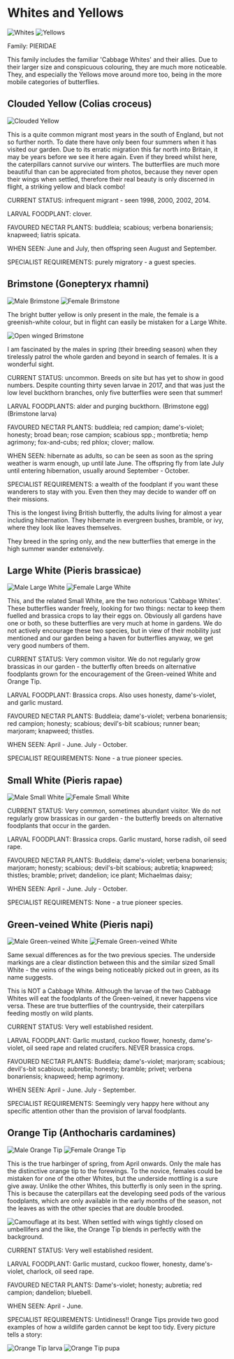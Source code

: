 Whites and Yellows
==================

![Whites](/asset/photo/Whites.jpg) ![Yellows](/asset/photo/Yellows.jpg)

Family: PIERIDAE

This family includes the familiar 'Cabbage Whites' and their allies. Due to their larger size and conspicuous colouring, they are much more noticeable. They, and especially the Yellows move around more too, being in the more mobile categories of butterflies.

Clouded Yellow (Colias croceus)
-------------------------------

![Clouded Yellow](/asset/photo/Clouded%20Yellow.jpg)

This is a quite common migrant most years in the south of England, but not so further north. To date there have only been four summers when it has visited our garden. Due to its erratic migration this far north into Britain, it may be years before we see it here again. Even if they breed whilst here, the caterpillars cannot survive our winters. The butterflies are much more beautiful than can be appreciated from photos, because they never open their wings when settled, therefore their real beauty is only discerned in flight, a striking yellow and black combo!

CURRENT STATUS: infrequent migrant - seen 1998, 2000, 2002, 2014.

LARVAL FOODPLANT: clover.

FAVOURED NECTAR PLANTS: buddleia; scabious; verbena bonariensis; knapweed; liatris spicata.

WHEN SEEN: June and July, then offspring seen August and September.

SPECIALIST REQUIREMENTS: purely migratory - a guest species.

Brimstone (Gonepteryx rhamni)
-----------------------------

![Male Brimstone](/asset/photo/Brimstone%20male.jpg) ![Female Brimstone](/asset/photo/Brimstone%20female.jpg)

The bright butter yellow is only present in the male, the female is a greenish-white colour, but in flight can easily be mistaken for a Large White.

![Open winged Brimstone](/asset/photo/open-winged.jpg)

I am fascinated by the males in spring (their breeding season) when they tirelessly patrol the whole garden and beyond in search of females. It is a wonderful sight.

CURRENT STATUS: uncommon. Breeds on site but has yet to show in good numbers. Despite counting thirty seven larvae in 2017, and that was just the low level buckthorn branches, only five butterflies were seen that summer!

LARVAL FOODPLANTS: alder and purging buckthorn. (Brimstone egg) (Brimstone larva)

FAVOURED NECTAR PLANTS: buddleia; red campion; dame's-violet; honesty; broad bean; rose campion; scabious spp.; montbretia; hemp agrimony; fox-and-cubs; red phlox; clover; mallow.

WHEN SEEN: hibernate as adults, so can be seen as soon as the spring weather is warm enough, up until late June. The offspring fly from late July until entering hibernation, usually around September - October.

SPECIALIST REQUIREMENTS: a wealth of the foodplant if you want these wanderers to stay with you. Even then they may decide to wander off on their missions.

This is the longest living British butterfly, the adults living for almost a year including hibernation. They hibernate in evergreen bushes, bramble, or ivy, where they look like leaves themselves.

They breed in the spring only, and the new butterflies that emerge in the high summer wander extensively.

Large White (Pieris brassicae)
------------------------------

![Male Large White](/asset/photo/Large%20White%20male.jpg) ![Female Large White](/asset/photo/Large%20White%20female.jpg)

This, and the related Small White, are the two notorious 'Cabbage Whites'. These butterflies wander freely, looking for two things: nectar to keep them fuelled and brassica crops to lay their eggs on. Obviously all gardens have one or both, so these butterflies are very much at home in gardens. We do not actively encourage these two species, but in view of their mobility just mentioned and our garden being a haven for butterflies anyway, we get very good numbers of them. 

CURRENT STATUS: Very common visitor. We do not regularly grow brassicas in our garden - the butterfly often breeds on alternative foodplants grown for the encouragement of the Green-veined White and Orange Tip.

LARVAL FOODPLANT: Brassica crops. Also uses honesty, dame's-violet, and garlic mustard.

FAVOURED NECTAR PLANTS: Buddleia; dame's-violet; verbena bonariensis; red campion; honesty; scabious; devil's-bit scabious; runner bean; marjoram; knapweed; thistles.

WHEN SEEN: April - June.  July - October.

SPECIALIST REQUIREMENTS: None - a true pioneer species.

Small White (Pieris rapae)
--------------------------

![Male Small White](/asset/photo/Small%20White%20male.jpg) ![Female Small White](/asset/photo/Small%20White%20female.jpg)

CURRENT STATUS: Very common, sometimes abundant visitor. We do not regularly grow brassicas in our garden - the butterfly breeds on alternative foodplants that occur in the garden.

LARVAL FOODPLANT: Brassica crops. Garlic mustard, horse radish, oil seed rape.

FAVOURED NECTAR PLANTS: Buddleia; dame's-violet; verbena bonariensis; marjoram; honesty; scabious; devil's-bit scabious; aubretia; knapweed; thistles; bramble; privet; dandelion; ice plant; Michaelmas daisy;

WHEN SEEN: April - June.  July - October.

SPECIALIST REQUIREMENTS: None - a true pioneer species.

Green-veined White (Pieris napi)
--------------------------------

![Male Green-veined White](/asset/photo/Green-veined%20White%20male.jpg) ![Female Green-veined White](/asset/photo/Green-veined%20White%20female.jpg)

Same sexual differences as for the two previous species. The underside markings are a clear distinction between this and the similar sized Small White - the veins of the wings being noticeably picked out in green, as its name suggests.

This is NOT a Cabbage White. Although the larvae of the two Cabbage Whites will eat the foodplants of the Green-veined, it never happens vice versa. These are true butterflies of the countryside, their caterpillars feeding mostly on wild plants.

CURRENT STATUS: Very well established resident.

LARVAL FOODPLANT: Garlic mustard, cuckoo flower, honesty, dame's-violet, oil seed rape and related crucifers. NEVER brassica crops.

FAVOURED NECTAR PLANTS: Buddleia; dame's-violet; marjoram; scabious; devil's-bit scabious; aubretia; honesty; bramble; privet; verbena bonariensis; knapweed; hemp agrimony.

WHEN SEEN: April - June.  July - September.

SPECIALIST REQUIREMENTS: Seemingly very happy here without any specific attention other than the provision of larval foodplants.

Orange Tip (Anthocharis cardamines)
-----------------------------------

![Male Orange Tip](/asset/photo/Orange%20Tip%20male.jpg) ![Female Orange Tip](/asset/photo/Orange%20Tip%20female.jpg)

This is the true harbinger of spring, from April onwards. Only the male has the distinctive orange tip to the forewings. To the novice, females could be mistaken for one of the other Whites, but the underside mottling is a sure give away. Unlike the other Whites, this butterfly is only seen in the spring. This is because the caterpillars eat the developing seed pods of the various foodplants, which are only available in the early months of the season, not the leaves as with the other species that are double brooded.

![Camouflage at its best. When settled with wings tightly closed on umbellifers and the like, the Orange Tip blends in perfectly with the background.](/asset/photo/Orange%20Tip%20camouflage.jpg)

CURRENT STATUS: Very well established resident.

LARVAL FOODPLANT: Garlic mustard, cuckoo flower, honesty, dame's-violet, charlock, oil seed rape.

FAVOURED NECTAR PLANTS: Dame's-violet; honesty; aubretia; red campion; dandelion; bluebell.  

WHEN SEEN: April - June.

SPECIALIST REQUIREMENTS: Untidiness!! Orange Tips provide two good examples of how a wildlife garden cannot be kept too tidy. Every picture tells a story:

![Orange Tip larva](/asset/photo/Orange%20Tip%20larva.jpg) ![Orange Tip pupa](/asset/photo/Orange%20tip%20pupa.jpg)
